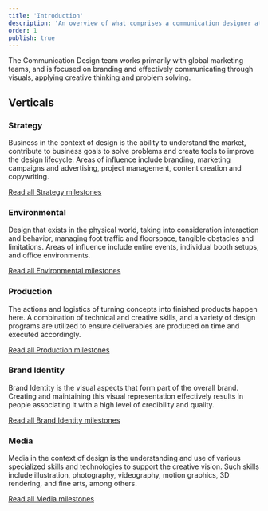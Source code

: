 ```yaml
---
title: 'Introduction'
description: 'An overview of what comprises a communication designer at Liferay'
order: 1
publish: true
---
```


The Communication Design team works primarily with global marketing teams, and is focused on branding and effectively communicating through visuals, applying creative thinking and problem solving.

## Verticals

### Strategy

Business in the context of design is the ability to understand the market, contribute to business goals to solve problems and create tools to improve the design lifecycle. Areas of influence include branding, marketing campaigns and advertising, project management, content creation and copywriting.

[Read all Strategy milestones](.././strategy)

### Environmental

Design that exists in the physical world, taking into consideration interaction and behavior, managing foot traffic and floorspace, tangible obstacles and limitations. Areas of influence include entire events, individual booth setups, and office environments.

[Read all Environmental milestones](.././environmental)

### Production

The actions and logistics of turning concepts into finished products happen here. A combination of technical and creative skills, and a variety of design programs are utilized to ensure deliverables are produced on time and executed accordingly.

[Read all Production milestones](.././production)

### Brand Identity

Brand Identity is the visual aspects that form part of the overall brand. Creating and maintaining this visual representation effectively results in people associating it with a high level of credibility and quality.

[Read all Brand Identity milestones](.././brand-identity)

### Media

Media in the context of design is the understanding and use of various specialized skills and technologies to support the creative vision. Such skills include illustration, photography, videography, motion graphics, 3D rendering, and fine arts, among others.

[Read all Media milestones](.././media)

<!-- ## Evaluation Table TODO: CD Evaluation table -->

<!-- _For an interactive tool with more indicators, see [Path.Liferay.Design](https://path.liferay.design)_ -->
<!--
| Level | Strategy                                                                                | Environmental                                                              | Production                                                                    | Brand Identity                                                               | Media                                                                                                    |
| ----- | --------------------------------------------------------------------------------------- | -------------------------------------------------------------------------- | ----------------------------------------------------------------------------- | ---------------------------------------------------------------------------- | -------------------------------------------------------------------------------------------------------- |
| 1     | Understands the market, company strategy, and how their product fits into both.         | Assists Designers in research efforts, data collection, reporting, etc.    | Understands and has experience in processes and theory of interaction design. | Strong graphic foundation, uses what others build.                           | Understands and has experience in the engineering lifecycle of a product from ideation to market launch. |
| 2     | Evaluates the efficacy of their design work as it relates to the product's bottom line. | Designs and executes tests and other research efforts.                     | Track record of effective interaction design on shipped projects.             | Is a go-to person for creating and defining new brands or visual approaches. | Understands more complex (e.g. beyond HTML/CSS) programming languages and frameworks.                    |
| 3     | Responsible for the design strategy across products and teams.                          | Champions research efforts by the effective execution and sharing results. | Connects product solutions to the broader product vision.                     | Leads the visual direction for products across multiple teams.               | Is the lead developer for sites or apps.                                                                 |

The Communication Design team works primarily with global marketing teams, and is focused on branding and effectively communicating through visuals, applying creative thinking and problem solving.
engineering decisions at an organizational level. |
| 5 | Generating significant business value via developing new verticals, revenue streams, etc | Translates research programs into strategic direction. | An Interaction Design industry expert. | Accomplished visual designer that helps shape the industry. | Industry leader at the intersection of design and technology. | -->
